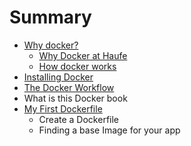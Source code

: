# Summary

* [Why docker?](README.md)
   * [Why Docker at Haufe](why_docker_at_haufe.md)
   * [How docker works](how_docker_works.md)
* [Installing Docker](installing_docker.md)
* [The Docker Workflow](the_suggested_docker_haufe_workflow.md)
* What is this Docker book
* [My First Dockerfile](docker_command_reference.md)
   * Create a Dockerfile
   * Finding a base Image for your app

